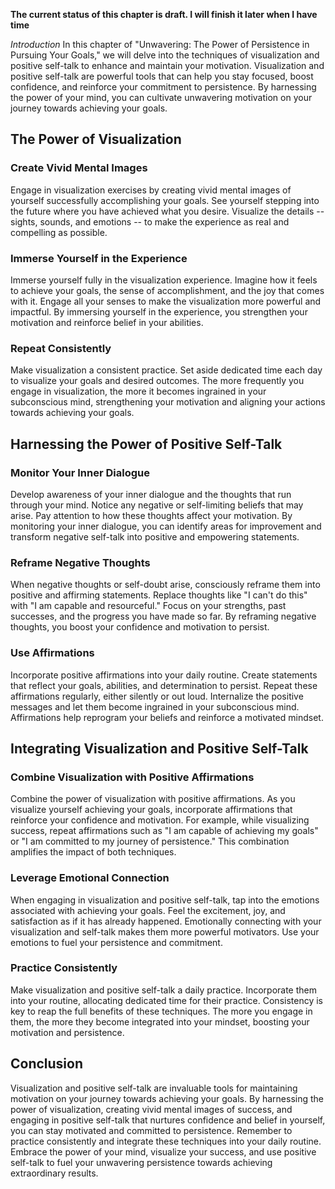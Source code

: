 **The current status of this chapter is draft. I will finish it later when I have time**

*Introduction* In this chapter of "Unwavering: The Power of Persistence in Pursuing Your Goals," we will delve into the techniques of visualization and positive self-talk to enhance and maintain your motivation. Visualization and positive self-talk are powerful tools that can help you stay focused, boost confidence, and reinforce your commitment to persistence. By harnessing the power of your mind, you can cultivate unwavering motivation on your journey towards achieving your goals.

The Power of Visualization
--------------------------

### Create Vivid Mental Images

Engage in visualization exercises by creating vivid mental images of yourself successfully accomplishing your goals. See yourself stepping into the future where you have achieved what you desire. Visualize the details -- sights, sounds, and emotions -- to make the experience as real and compelling as possible.

### Immerse Yourself in the Experience

Immerse yourself fully in the visualization experience. Imagine how it feels to achieve your goals, the sense of accomplishment, and the joy that comes with it. Engage all your senses to make the visualization more powerful and impactful. By immersing yourself in the experience, you strengthen your motivation and reinforce belief in your abilities.

### Repeat Consistently

Make visualization a consistent practice. Set aside dedicated time each day to visualize your goals and desired outcomes. The more frequently you engage in visualization, the more it becomes ingrained in your subconscious mind, strengthening your motivation and aligning your actions towards achieving your goals.

Harnessing the Power of Positive Self-Talk
------------------------------------------

### Monitor Your Inner Dialogue

Develop awareness of your inner dialogue and the thoughts that run through your mind. Notice any negative or self-limiting beliefs that may arise. Pay attention to how these thoughts affect your motivation. By monitoring your inner dialogue, you can identify areas for improvement and transform negative self-talk into positive and empowering statements.

### Reframe Negative Thoughts

When negative thoughts or self-doubt arise, consciously reframe them into positive and affirming statements. Replace thoughts like "I can't do this" with "I am capable and resourceful." Focus on your strengths, past successes, and the progress you have made so far. By reframing negative thoughts, you boost your confidence and motivation to persist.

### Use Affirmations

Incorporate positive affirmations into your daily routine. Create statements that reflect your goals, abilities, and determination to persist. Repeat these affirmations regularly, either silently or out loud. Internalize the positive messages and let them become ingrained in your subconscious mind. Affirmations help reprogram your beliefs and reinforce a motivated mindset.

Integrating Visualization and Positive Self-Talk
------------------------------------------------

### Combine Visualization with Positive Affirmations

Combine the power of visualization with positive affirmations. As you visualize yourself achieving your goals, incorporate affirmations that reinforce your confidence and motivation. For example, while visualizing success, repeat affirmations such as "I am capable of achieving my goals" or "I am committed to my journey of persistence." This combination amplifies the impact of both techniques.

### Leverage Emotional Connection

When engaging in visualization and positive self-talk, tap into the emotions associated with achieving your goals. Feel the excitement, joy, and satisfaction as if it has already happened. Emotionally connecting with your visualization and self-talk makes them more powerful motivators. Use your emotions to fuel your persistence and commitment.

### Practice Consistently

Make visualization and positive self-talk a daily practice. Incorporate them into your routine, allocating dedicated time for their practice. Consistency is key to reap the full benefits of these techniques. The more you engage in them, the more they become integrated into your mindset, boosting your motivation and persistence.

Conclusion
----------

Visualization and positive self-talk are invaluable tools for maintaining motivation on your journey towards achieving your goals. By harnessing the power of visualization, creating vivid mental images of success, and engaging in positive self-talk that nurtures confidence and belief in yourself, you can stay motivated and committed to persistence. Remember to practice consistently and integrate these techniques into your daily routine. Embrace the power of your mind, visualize your success, and use positive self-talk to fuel your unwavering persistence towards achieving extraordinary results.
